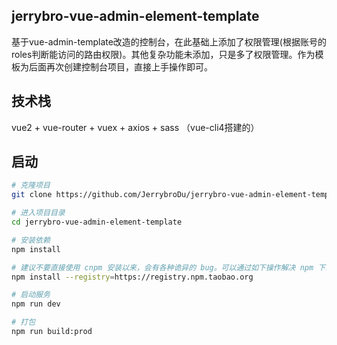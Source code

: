 ## jerrybro-vue-admin-element-template
基于vue-admin-template改造的控制台，在此基础上添加了权限管理(根据账号的roles判断能访问的路由权限)。其他复杂功能未添加，只是多了权限管理。作为模板为后面再次创建控制台项目，直接上手操作即可。

## 技术栈
vue2 + vue-router + vuex + axios + sass （vue-cli4搭建的）

## 启动
```bash
# 克隆项目
git clone https://github.com/JerrybroDu/jerrybro-vue-admin-element-template.git

# 进入项目目录
cd jerrybro-vue-admin-element-template

# 安装依赖
npm install

# 建议不要直接使用 cnpm 安装以来，会有各种诡异的 bug。可以通过如下操作解决 npm 下载速度慢的问题
npm install --registry=https://registry.npm.taobao.org

# 启动服务
npm run dev

# 打包
npm run build:prod
```

